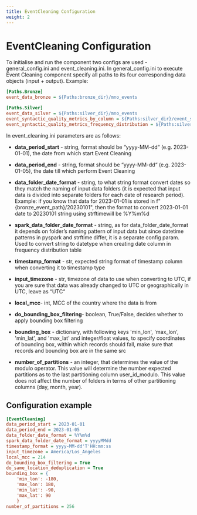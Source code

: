 ```yaml
---
title: EventCleaning Configuration
weight: 2
---
```


# EventCleaning Configuration
To initialise and run the component two configs are used - general_config.ini and event_cleaning.ini.  In general_config.ini to execute Event Cleaning component specify all paths to its four corresponding data objects (input + output). Example: 


```ini
[Paths.Bronze]
event_data_bronze = ${Paths:bronze_dir}/mno_events

[Paths.Silver]
event_data_silver = ${Paths:silver_dir}/mno_events
event_syntactic_quality_metrics_by_column = ${Paths:silver_dir}/event_syntactic_quality_metrics_by_column
event_syntactic_quality_metrics_frequency_distribution = ${Paths:silver_dir}/event_syntactic_quality_metrics_frequency_distribution
```

In event_cleaning.ini parameters are as follows: 

- **data_period_start** - string, format should be “yyyy-MM-dd“ (e.g. 2023-01-01), the date from which start Event Cleaning

- **data_period_end** - string, format should be “yyyy-MM-dd“ (e.g. 2023-01-05), the date till which perform Event Cleaning

- **data_folder_date_format** - string, to what string format convert dates so they match the naming of input data folders (it is expected that input data is divided into separate folders for each date of research period). Example: if you know that data for 2023-01-01 is stored in f"{bronze_event_path}/20230101", then the format to convert 2023-01-01 date to 20230101 string using strftimewill be %Y%m%d

- **spark_data_folder_date_format** - string, as for data_folder_date_format it depends on folder’s naming pattern of input data but since datetime patterns in pyspark and strftime differ, it is a separate config param. Used to convert string to datetype when creating date column in frequency distribution table 

- **timestamp_format** - str, expected string format of timestamp column when converting it to timestamp type

- **input_timezone** - str, timezone of data to use when converting to UTC, if you are sure that data was already changed to UTC or geographically in UTC, leave as “UTC“

- **local_mcc**- int, MCC of the country where the data is from

- **do_bounding_box_filtering**- boolean, True/False, decides whether to apply bounding box filtering


- **bounding_box** - dictionary, with following keys 'min_lon', 'max_lon', 'min_lat', and 'max_lat' and integer/float values, to specify coordinates of bounding box, within which records should fall, make sure that records and bounding box are in the same src 

- **number_of_partitions** - an integer, that determines the value of the modulo operator. This value will determine the number expected partitions as to the last partitioning column user_id_modulo. This value does not affect the number of folders in terms of other partitioning columns (day, month, year).


## Configuration example

```ini
[EventCleaning]
data_period_start = 2023-01-01
data_period_end = 2023-01-05
data_folder_date_format = %Y%m%d
spark_data_folder_date_format = yyyyMMdd
timestamp_format = yyyy-MM-dd'T'HH:mm:ss
input_timezone = America/Los_Angeles
local_mcc = 214  
do_bounding_box_filtering = True
do_same_location_deduplication = True
bounding_box = {
    'min_lon': -180,
    'max_lon': 180,
    'min_lat': -90,
    'max_lat': 90
    }
number_of_partitions = 256
```
